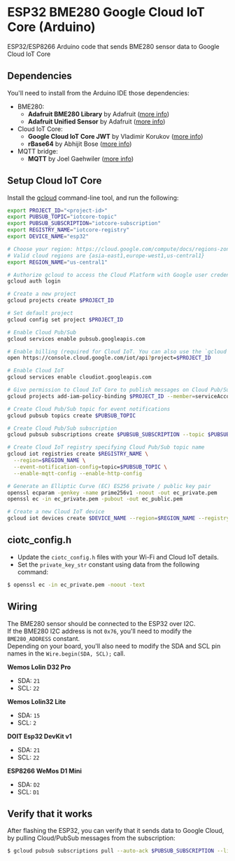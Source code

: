 # ESP32 BME280 Google Cloud IoT Core (Arduino)

ESP32/ESP8266 Arduino code that sends BME280 sensor data to Google Cloud IoT Core

## Dependencies

You'll need to install from the Arduino IDE those dependencies:

- BME280:
  - **Adafruit BME280 Library** by Adafruit ([more info](https://github.com/adafruit/Adafruit_BME280_Library))
  - **Adafruit Unified Sensor** by Adafruit ([more info](https://github.com/adafruit/Adafruit_Sensor))
- Cloud IoT Core:
  - **Google Cloud IoT Core JWT** by Vladimir Korukov ([more info](https://github.com/GoogleCloudPlatform/google-cloud-iot-arduino))
  - **rBase64** by Abhijit Bose ([more info](https://github.com/boseji/rBASE64))
- MQTT bridge:
  - **MQTT** by Joel Gaehwiler ([more info](https://github.com/256dpi/arduino-mqtt))


## Setup Cloud IoT Core

Install the [gcloud](https://cloud.google.com/sdk/gcloud/) command-line tool, and run the following:

```sh
export PROJECT_ID="<project-id>"
export PUBSUB_TOPIC="iotcore-topic"
export PUBSUB_SUBSCRIPTION="iotcore-subscription"
export REGISTRY_NAME="iotcore-registry"
export DEVICE_NAME="esp32"

# Choose your region: https://cloud.google.com/compute/docs/regions-zones/
# Valid cloud regions are {asia-east1,europe-west1,us-central1}
export REGION_NAME="us-central1"

# Authorize gcloud to access the Cloud Platform with Google user credentials
gcloud auth login

# Create a new project
gcloud projects create $PROJECT_ID

# Set default project
gcloud config set project $PROJECT_ID

# Enable Cloud Pub/Sub
gcloud services enable pubsub.googleapis.com

# Enable billing (required for Cloud IoT. You can also use the `gcloud beta billing` CLI)
open https://console.cloud.google.com/iot/api?project=$PROJECT_ID

# Enable Cloud IoT
gcloud services enable cloudiot.googleapis.com

# Give permission to Cloud IoT Core to publish messages on Cloud Pub/Sub
gcloud projects add-iam-policy-binding $PROJECT_ID --member=serviceAccount:cloud-iot@system.gserviceaccount.com --role=roles/pubsub.publisher

# Create Cloud Pub/Sub topic for event notifications
gcloud pubsub topics create $PUBSUB_TOPIC

# Create Cloud Pub/Sub subscription
gcloud pubsub subscriptions create $PUBSUB_SUBSCRIPTION --topic $PUBSUB_TOPIC

# Create Cloud IoT registry specifying Cloud Pub/Sub topic name
gcloud iot registries create $REGISTRY_NAME \
  --region=$REGION_NAME \
  --event-notification-config=topic=$PUBSUB_TOPIC \
  --enable-mqtt-config --enable-http-config

# Generate an Elliptic Curve (EC) ES256 private / public key pair
openssl ecparam -genkey -name prime256v1 -noout -out ec_private.pem
openssl ec -in ec_private.pem -pubout -out ec_public.pem

# Create a new Cloud IoT device
gcloud iot devices create $DEVICE_NAME --region=$REGION_NAME --registry=$REGISTRY_NAME --public-key="path=./ec_public.pem,type=es256"
```


## ciotc_config.h

- Update the `ciotc_config.h` files with your Wi-Fi and Cloud IoT details.  
- Set the `private_key_str` constant using data from the following command:
```sh
$ openssl ec -in ec_private.pem -noout -text
```


## Wiring

The BME280 sensor should be connected to the ESP32 over I2C.  
If the BME280 I2C address is not `0x76`, you'll need to modify the `BME280_ADDRESS` constant.  
Depending on your board, you'll also need to modify the SDA and SCL pin names in the `Wire.begin(SDA, SCL);` call.

**Wemos Lolin D32 Pro**
- SDA: `21`
- SCL: `22`

**Wemos Lolin32 Lite**
- SDA: `15`
- SCL: `2`

**DOIT Esp32 DevKit v1**
- SDA: `21`
- SCL: `22`

**ESP8266 WeMos D1 Mini**
- SDA: `D2`
- SCL: `D1`


## Verify that it works

After flashing the ESP32, you can verify that it sends data to Google Cloud, by pulling Cloud/PubSub messages from the subscription:
```sh
$ gcloud pubsub subscriptions pull --auto-ack $PUBSUB_SUBSCRIPTION --limit=1
```
